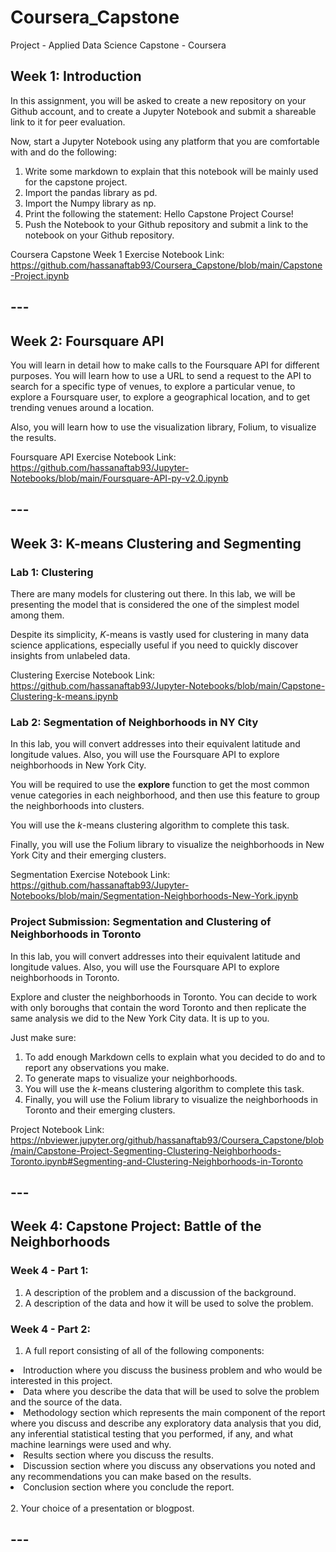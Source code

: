 # Coursera_Capstone
Project - Applied Data Science Capstone - Coursera

## Week 1: Introduction

In this assignment, you will be asked to create a new repository on your Github account, and to create a Jupyter Notebook and submit a shareable link to it for peer evaluation.

Now, start a Jupyter Notebook using any platform that you are comfortable with and do the following:

1. Write some markdown to explain that this notebook will be mainly used for the capstone project.
2. Import the pandas library as pd.
3. Import the Numpy library as np.
4. Print the following the statement: Hello Capstone Project Course!
5. Push the Notebook to your Github repository and submit a link to the notebook on your Github repository.

Coursera Capstone Week 1 Exercise Notebook Link:
https://github.com/hassanaftab93/Coursera_Capstone/blob/main/Capstone-Project.ipynb

## ---

## Week 2: Foursquare API

You will learn in detail how to make calls to the Foursquare API for different purposes. You will learn how to use a URL to send a request to the API to search for a specific type of venues, to explore a particular venue, to explore a Foursquare user, to explore a geographical location, and to get trending venues around a location.

Also, you will learn how to use the visualization library, Folium, to visualize the results.

Foursquare API Exercise Notebook Link:
https://github.com/hassanaftab93/Jupyter-Notebooks/blob/main/Foursquare-API-py-v2.0.ipynb

## ---

## Week 3: K-means Clustering and Segmenting

### Lab 1: Clustering

There are many models for clustering out there. In this lab, we will be presenting the model that is considered the one of the simplest model among them. 

Despite its simplicity, *K*-means is vastly used for clustering in many data science applications, especially useful if you need to quickly discover insights from unlabeled data.

Clustering Exercise Notebook Link:
https://github.com/hassanaftab93/Jupyter-Notebooks/blob/main/Capstone-Clustering-k-means.ipynb

### Lab 2: Segmentation of Neighborhoods in NY City

In this lab, you will convert addresses into their equivalent latitude and longitude values. Also, you will use the Foursquare API to explore neighborhoods in New York City.

You will be required to use the **explore** function to get the most common venue categories in each neighborhood, and then use this feature to group the neighborhoods into clusters.

You will use the _k_-means clustering algorithm to complete this task.

Finally, you will use the Folium library to visualize the neighborhoods in New York City and their emerging clusters.

Segmentation Exercise Notebook Link:
https://github.com/hassanaftab93/Jupyter-Notebooks/blob/main/Segmentation-Neighborhoods-New-York.ipynb

### Project Submission: Segmentation and Clustering of Neighborhoods in Toronto

In this lab, you will convert addresses into their equivalent latitude and longitude values. Also, you will use the Foursquare API to explore neighborhoods in Toronto.

Explore and cluster the neighborhoods in Toronto. You can decide to work with only boroughs that contain the word Toronto and then replicate the same analysis we did to the New York City data. It is up to you. 

Just make sure:

1. To add enough Markdown cells to explain what you decided to do and to report any observations you make. 
2. To generate maps to visualize your neighborhoods. 
3. You will use the _k_-means clustering algorithm to complete this task.
4. Finally, you will use the Folium library to visualize the neighborhoods in Toronto and their emerging clusters.

Project Notebook Link:
https://nbviewer.jupyter.org/github/hassanaftab93/Coursera_Capstone/blob/main/Capstone-Project-Segmenting-Clustering-Neighborhoods-Toronto.ipynb#Segmenting-and-Clustering-Neighborhoods-in-Toronto

## ---

## Week 4: Capstone Project: Battle of the Neighborhoods

### Week 4 - Part 1: 

1. A description of the problem and a discussion of the background.
2. A description of the data and how it will be used to solve the problem.

### Week 4 - Part 2:

1. A full report consisting of all of the following components:

<li> Introduction where you discuss the business problem and who would be interested in this project.</li>
<li> Data where you describe the data that will be used to solve the problem and the source of the data.</li>
<li> Methodology section which represents the main component of the report where you discuss and describe any exploratory data analysis that you did, any inferential statistical testing that you performed, if any, and what machine learnings were used and why.</li>
<li> Results section where you discuss the results.</li>
<li> Discussion section where you discuss any observations you noted and any recommendations you can make based on the results.</li>
<li> Conclusion section where you conclude the report.</li>
<br>
2. Your choice of a presentation or blogpost.

## ---